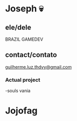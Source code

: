 # Joseph &#128128;
## ele/dele 
BRAZIL GAMEDEV

## **contact/contato**
guilherme.luz.thdvy@gmail.com

### Actual project
 -souls vania
 # Jojofag
